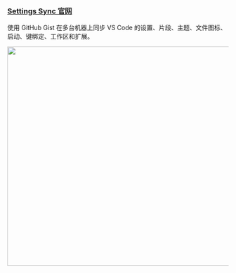 ### <a href="https://marketplace.visualstudio.com/items?itemName=Shan.code-settings-sync" target="_blank">Settings Sync 官网</a>

使用 GitHub Gist 在多台机器上同步 VS Code 的设置、片段、主题、文件图标、启动、键绑定、工作区和扩展。

<img src="/docs-files/vscode-plugin/settings-sync/settings-sync-1.png" width = "800" height = "500" />

